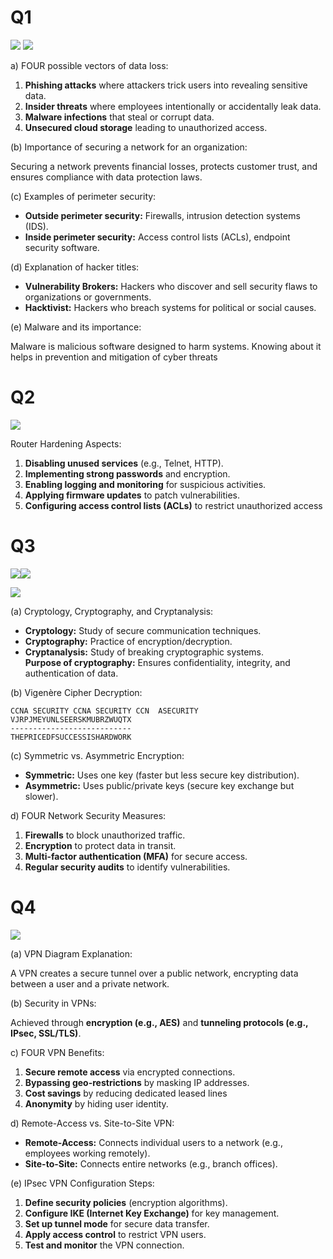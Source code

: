 # Q1
![](../../images/Pasted%20image%2020250706145053.png)
![](../../images/Pasted%20image%2020250706145111.png)

a) FOUR possible vectors of data loss:

1. **Phishing attacks** where attackers trick users into revealing sensitive data.  
2. **Insider threats** where employees intentionally or accidentally leak data.
3. **Malware infections** that steal or corrupt data.
4. **Unsecured cloud storage** leading to unauthorized access.
    

(b) Importance of securing a network for an organization:

Securing a network prevents financial losses, protects customer trust, and ensures compliance with data protection laws.

 (c) Examples of perimeter security:

- **Outside perimeter security:** Firewalls, intrusion detection systems (IDS).
- **Inside perimeter security:** Access control lists (ACLs), endpoint security software.

 (d) Explanation of hacker titles:

- **Vulnerability Brokers:** Hackers who discover and sell security flaws to organizations or governments.
- **Hacktivist:** Hackers who breach systems for political or social causes.
    
 (e) Malware and its importance:

Malware is malicious software designed to harm systems. Knowing about it helps in prevention and mitigation of cyber threats

# Q2
![](../../images/Pasted%20image%2020250706145125.png)

Router Hardening Aspects:
1. **Disabling unused services** (e.g., Telnet, HTTP).
2. **Implementing strong passwords** and encryption.
3. **Enabling logging and monitoring** for suspicious activities.
4. **Applying firmware updates** to patch vulnerabilities.
5. **Configuring access control lists (ACLs)** to restrict unauthorized access

# Q3
![](../../images/Pasted%20image%2020250706145136.png)![](../../images/Pasted%20image%2020250706145158.png)

![](../../images/Pasted%20image%2020250706145209.png)

 (a) Cryptology, Cryptography, and Cryptanalysis:

- **Cryptology:** Study of secure communication techniques.
- **Cryptography:** Practice of encryption/decryption.
- **Cryptanalysis:** Study of breaking cryptographic systems.  
    **Purpose of cryptography:** Ensures confidentiality, integrity, and authentication of data.

(b) Vigenère Cipher Decryption:

```
CCNA SECURITY CCNA SECURITY CCN  ASECURITY
VJRPJMEYUNLSEERSKMUBRZWUQTX
---------------------------
THEPRICEDFSUCCESSISHARDWORK
```

 (c) Symmetric vs. Asymmetric Encryption:

- **Symmetric:** Uses one key (faster but less secure key distribution).
- **Asymmetric:** Uses public/private keys (secure key exchange but slower).
    

d) FOUR Network Security Measures:

1. **Firewalls** to block unauthorized traffic.
2. **Encryption** to protect data in transit.
3. **Multi-factor authentication (MFA)** for secure access.
4. **Regular security audits** to identify vulnerabilities.

# Q4
![](../../images/Pasted%20image%2020250706145223.png)

(a) VPN Diagram Explanation:

A VPN creates a secure tunnel over a public network, encrypting data between a user and a private network.

(b) Security in VPNs:

Achieved through **encryption (e.g., AES)** and **tunneling protocols (e.g., IPsec, SSL/TLS)**.

c) FOUR VPN Benefits:

1. **Secure remote access** via encrypted connections.
2. **Bypassing geo-restrictions** by masking IP addresses.
3. **Cost savings** by reducing dedicated leased lines    
4. **Anonymity** by hiding user identity.
    

d) Remote-Access vs. Site-to-Site VPN:

- **Remote-Access:** Connects individual users to a network (e.g., employees working remotely).    
- **Site-to-Site:** Connects entire networks (e.g., branch offices).
    

(e) IPsec VPN Configuration Steps:

1. **Define security policies** (encryption algorithms).
2. **Configure IKE (Internet Key Exchange)** for key management.    
3. **Set up tunnel mode** for secure data transfer.
4. **Apply access control** to restrict VPN users.
5. **Test and monitor** the VPN connection.